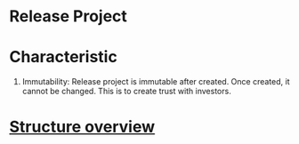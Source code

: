 # Release Project

# Characteristic
1. Immutability: Release project is immutable after created. Once created, it cannot be changed. This is to create trust with investors.

# [Structure overview](/x/launchpad/README.md)
